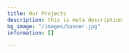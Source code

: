 ```yaml
---
title: Our Projects
description: this is meta description
bg_image: "/images/banner.jpg"
information: []

---
```

